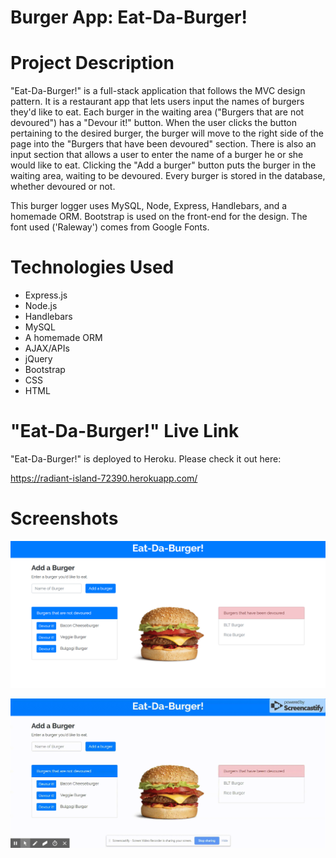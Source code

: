 # Burger App: Eat-Da-Burger!

# Project Description

"Eat-Da-Burger!" is a full-stack application that follows the MVC design pattern. It is a restaurant app that lets users input the names of burgers they'd like to eat. Each burger in the waiting area ("Burgers that are not devoured") has a "Devour it!" button. When the user clicks the button pertaining to the desired burger, the burger will move to the right side of the page into the "Burgers that have been devoured" section. There is also an input section that allows a user to enter the name of a burger he or she would like to eat. Clicking the "Add a burger" button puts the burger in the waiting area, waiting to be devoured. Every burger is stored in the database, whether devoured or not.

This burger logger uses MySQL, Node, Express, Handlebars, and a homemade ORM. Bootstrap is used on the front-end for the design. The font used ('Raleway') comes from Google Fonts.

# Technologies Used

* Express.js
* Node.js
* Handlebars
* MySQL
* A homemade ORM
* AJAX/APIs
* jQuery
* Bootstrap
* CSS
* HTML

# "Eat-Da-Burger!" Live Link

"Eat-Da-Burger!" is deployed to Heroku. Please check it out here:

https://radiant-island-72390.herokuapp.com/

# Screenshots

![Screenshot 01](screenshots/burgerApp-screenshot.png "Home Page")

![Screenshot 02](screenshots/burgerAppDemo.gif "Demo")
